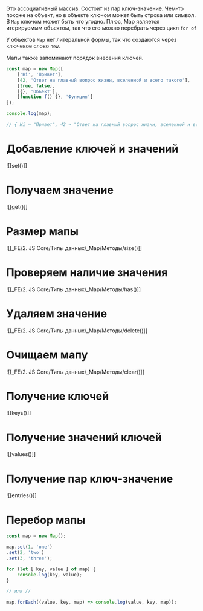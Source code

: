 ```table-of-contents
```

Это ассоциативный массив. Состоит из пар ключ-значение. Чем-то похоже на объект, но в объекте ключом может быть строка или символ. В `Map` ключом может быть что угодно. Плюс, Map является итерируемым объектом, так что его можно перебрать через цикл `for of`

У объектов `Map` нет литеральной формы, так что создаются через ключевое слово `new`.

Мапы также запоминают порядок внесения ключей. 

```js
const map = new Map([
	['Hi', 'Привет'],
	[42, 'Ответ на главный вопрос жизни, вселенной и всего такого'],
	[true, false],
	[{}, 'Объект'],
	[function f() {}, 'Функция']
]);

console.log(map);

// { Hi → "Привет", 42 → "Ответ на главный вопрос жизни, вселенной и всего такого", true → false, {} → "Объект", f() → "Функция" }
```

# Добавление ключей и значений
![[set()]]
# Получаем значение

![[get()]]

# Размер мапы

![[_FE/2. JS Core/Типы данных/_Map/Методы/size()]]
# Проверяем наличие значения

![[_FE/2. JS Core/Типы данных/_Map/Методы/has()]]

# Удаляем значение

![[_FE/2. JS Core/Типы данных/_Map/Методы/delete()]]

# Очищаем мапу

![[_FE/2. JS Core/Типы данных/_Map/Методы/clear()]]

# Получение ключей

![[keys()]]

# Получение значений ключей
![[values()]]

# Получение пар ключ-значение

![[entries()]]

# Перебор мапы

```js
const map = new Map();

map.set(1, 'one')
.set(2, 'two')
.set(3, 'three');

for (let [ key, value ] of map) {
	console.log(key, value);
}

// или //

map.forEach((value, key, map) => console.log(value, key, map));
```

